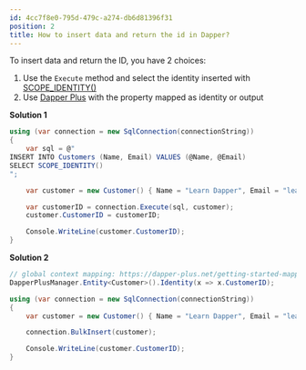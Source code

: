```yaml
---
id: 4cc7f8e0-795d-479c-a274-db6d81396f31
position: 2
title: How to insert data and return the id in Dapper?
---
```


To insert data and return the ID, you have 2 choices:

1. Use the `Execute` method and select the identity inserted with [SCOPE_IDENTITY()](https://learn.microsoft.com/en-us/sql/t-sql/functions/scope-identity-transact-sql)
2. Use [Dapper Plus](https://dapper-plus.net/) with the property mapped as identity or output

**Solution 1**
```csharp
using (var connection = new SqlConnection(connectionString))
{
	var sql = @"
INSERT INTO Customers (Name, Email) VALUES (@Name, @Email)
SELECT SCOPE_IDENTITY()
";

	var customer = new Customer() { Name = "Learn Dapper", Email = "learndapper@example.com" };

	var customerID = connection.Execute(sql, customer);
	customer.CustomerID = customerID;

	Console.WriteLine(customer.CustomerID);
}
```

**Solution 2**
```csharp
// global context mapping: https://dapper-plus.net/getting-started-mapping#global-context-mapping
DapperPlusManager.Entity<Customer>().Identity(x => x.CustomerID);

using (var connection = new SqlConnection(connectionString))
{
	var customer = new Customer() { Name = "Learn Dapper", Email = "learndapper@example.com" };

	connection.BulkInsert(customer);

	Console.WriteLine(customer.CustomerID);
}
```